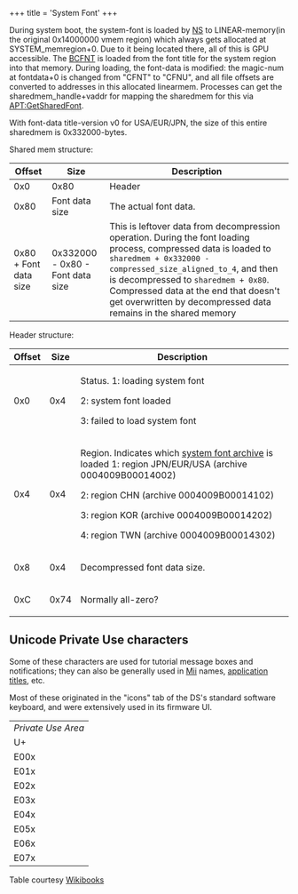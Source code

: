 +++
title = 'System Font'
+++

During system boot, the system-font is loaded by [NS](NS "wikilink") to
LINEAR-memory(in the original 0x14000000 vmem region) which always gets
allocated at SYSTEM_memregion+0. Due to it being located there, all of
this is GPU accessible. The [BCFNT](BCFNT "wikilink") is loaded from the
font title for the system region into that memory. During loading, the
font-data is modified: the magic-num at fontdata+0 is changed from
"CFNT" to "CFNU", and all file offsets are converted to addresses in
this allocated linearmem. Processes can get the sharedmem_handle+vaddr
for mapping the sharedmem for this via
[<APT:GetSharedFont>](NS_and_APT_Services "wikilink").

With font-data title-version v0 for USA/EUR/JPN, the size of this entire
sharedmem is 0x332000-bytes.

Shared mem structure:

| Offset                | Size                             | Description                                                                                                                                                                                                                                                                                                                        |
|-----------------------|----------------------------------|------------------------------------------------------------------------------------------------------------------------------------------------------------------------------------------------------------------------------------------------------------------------------------------------------------------------------------|
| 0x0                   | 0x80                             | Header                                                                                                                                                                                                                                                                                                                             |
| 0x80                  | Font data size                   | The actual font data.                                                                                                                                                                                                                                                                                                              |
| 0x80 + Font data size | 0x332000 - 0x80 - Font data size | This is leftover data from decompression operation. During the font loading process, compressed data is loaded to `sharedmem + 0x332000 - compressed_size_aligned_to_4`, and then is decompressed to `sharedmem + 0x80`. Compressed data at the end that doesn't get overwritten by decompressed data remains in the shared memory |

Header structure:

<table>
<thead>
<tr class="header">
<th>Offset</th>
<th>Size</th>
<th>Description</th>
</tr>
</thead>
<tbody>
<tr class="odd">
<td><p>0x0</p></td>
<td><p>0x4</p></td>
<td><p>Status. 1: loading system font</p>
<p>2: system font loaded</p>
<p>3: failed to load system font</p></td>
</tr>
<tr class="even">
<td><p>0x4</p></td>
<td><p>0x4</p></td>
<td><p>Region. Indicates which <a
href="../Title_list#0004009B_-_Shared_Data_Archives"
title="wikilink">system font archive</a> is loaded 1: region JPN/EUR/USA
(archive 0004009B00014002)</p>
<p>2: region CHN (archive 0004009B00014102)</p>
<p>3: region KOR (archive 0004009B00014202)</p>
<p>4: region TWN (archive 0004009B00014302)</p></td>
</tr>
<tr class="odd">
<td><p>0x8</p></td>
<td><p>0x4</p></td>
<td><p>Decompressed font data size.</p></td>
</tr>
<tr class="even">
<td><p>0xC</p></td>
<td><p>0x74</p></td>
<td><p>Normally all-zero?</p></td>
</tr>
</tbody>
</table>

## Unicode Private Use characters

Some of these characters are used for tutorial message boxes and
notifications; they can also be generally used in [Mii](Mii "wikilink")
names, [application titles](SMDH "wikilink"), etc.

Most of these originated in the "icons" tab of the DS's standard
software keyboard, and were extensively used in its firmware UI.

|                    |
|--------------------|
| *Private Use Area* |
| U+                 |
| E00x               |
| E01x               |
| E02x               |
| E03x               |
| E04x               |
| E05x               |
| E06x               |
| E07x               |

Table courtesy
[Wikibooks](https://en.wikibooks.org/wiki/Unicode/Character_reference/E000-EFFF)
